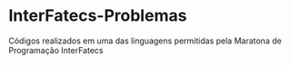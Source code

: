 # InterFatecs-Problemas
Códigos realizados em uma das linguagens permitidas pela Maratona de Programação InterFatecs
